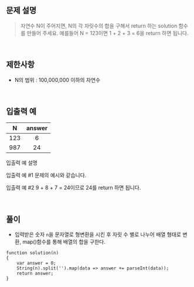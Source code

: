 ## 문제 설명

> 자연수 N이 주어지면, N의 각 자릿수의 합을 구해서 return 하는 solution 함수를 만들어 주세요.
예를들어 N = 123이면 1 + 2 + 3 = 6을 return 하면 됩니다.

<br> 

## 제한사항

- N의 범위 : 100,000,000 이하의 자연수

<br>

## 입출력 예

|N	|answer|
|:-:|:-----:|
|123	|6|
|987	|24|

입출력 예 설명

입출력 예 #1
문제의 예시와 같습니다.

입출력 예 #2
9 + 8 + 7 = 24이므로 24를 return 하면 됩니다.

<br>

## 풀이

- 입력받은 숫자 `n`을 문자열로 형변환을 시킨 후 자릿 수 별로 나누어 배열 형태로 변환, map()함수를 통해 배열의 합을 구한다.

```
function solution(n)
{
    var answer = 0;
    String(n).split('').map(data => answer += parseInt(data));
    return answer;
}
```